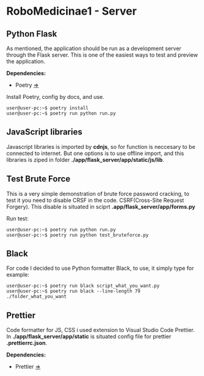 # RoboMedicinae1 - Server
## Python Flask
As mentioned, the application should be run as a development server through the Flask server. This is one of the easiest ways to test and preview the application.

**Dependencies:**
* Poetry [=>](https://python-poetry.org/)

Install Poetry, config by docs, and use.

```console
user@user-pc:~$ poetry install
user@user-pc:~$ poetry run python run.py
```

## JavaScript libraries
Javascript libraries is imported by **cdnjs**, so for function is neccesary to be connected to internet. But one options is to use offline import, and this libraries is ziped in folder **./app/flask_server/app/static/js/lib**.

## Test Brute Force
This is a very simple demonstration of brute force password cracking, to test it you need to disable CRSF in the code. CSRF(Cross-Site Request Forgery). This disable is situated in sciprt **.app/flask_server/app/forms.py**

Run test:

```console
user@user-pc:~$ poetry run python run.py
user@user-pc:~$ poetry run python test_bruteforce.py
```

## Black
For code I decided to use Python formatter Black, to use, it simply type for example:

```console
user@user-pc:~$ poetry run black script_what_you_want.py
user@user-pc:~$ poetry run black --line-length 79 ./folder_what_you_want
```

## Prettier
Code formatter for JS, CSS i used extension to Visual Studio Code Prettier. In **./app/flask_server/app/static** is situated config file for prettier **.prettierrc.json**.

**Dependencies:**
* Prettier [=>](https://marketplace.visualstudio.com/items?itemName=esbenp.prettier-vscode)
